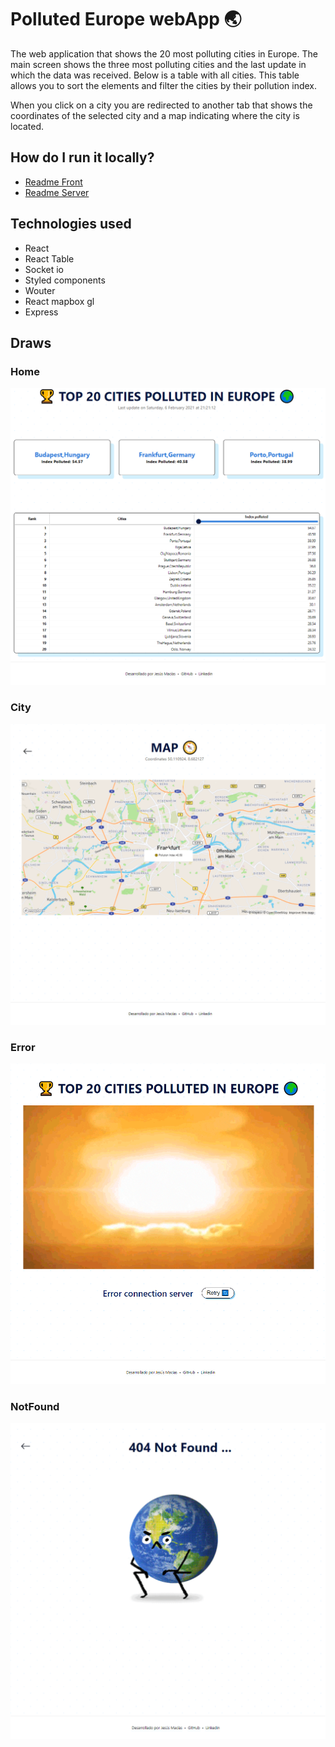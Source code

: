 # Polluted Europe webApp 🌏

The web application that shows the 20 most polluting cities in Europe. The main screen shows the three most polluting cities and the last update in which the data was received. Below is a table with all cities. This table allows you to sort the elements and filter the cities by their pollution index.

When you click on a city you are redirected to another tab that shows the coordinates of the selected city and a map indicating where the city is located.

## How do I run it locally?

- [Readme Front](https://github.com/jmaciasfelix/polluted-europe/blob/2c7dae33aca5a107359f22ab4227e2db7a3c7b68/front/README.md)
- [Readme Server](https://github.com/jmaciasfelix/polluted-europe/blob/8c18390247fc4be2dba17bb3deb30ca2ae91e3c3/server/README.md)

## Technologies used

- React
- React Table
- Socket io
- Styled components
- Wouter
- React mapbox gl
- Express

## Draws

### Home

![Home img](https://github.com/jmaciasfelix/polluted-europe/blob/main/draw/Home-min.PNG)

### City

![City img](https://github.com/jmaciasfelix/polluted-europe/blob/main/draw/City-min.PNG)

### Error

![Error img](https://github.com/jmaciasfelix/polluted-europe/blob/main/draw/Error-min.PNG)

### NotFound

![NotFound img](https://github.com/jmaciasfelix/polluted-europe/blob/main/draw/NotFound-min.PNG)
